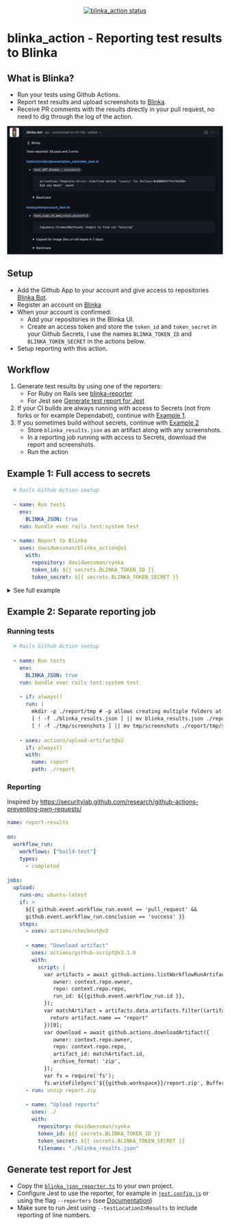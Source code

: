 <p align="center">
  <a href="https://github.com/davidwessman/blinka_action">
    <img alt="blinka_action status" src="https://github.com/davidwessman/blinka_action/workflows/build-test/badge.svg">
  </a>
</p>

# blinka_action - Reporting test results to Blinka

## What is Blinka?

- Run your tests using Github Actions.
- Report test results and upload screenshots to [Blinka](https://www.blinka.app).
- Receive PR comments with the results directly in your pull request, no need to dig through the log of the action.

![Example of Blinka comment on a pull request](./blinka-example.png?raw=true)

## Setup

- Add the Github App to your account and give access to repositories [Blinka Bot](https://github.com/apps/blinka-bot).
- Register an account on [Blinka](https://www.blinka.app/user/new)
- When your account is confirmed:
  - Add your repositories in the Blinka UI.
  - Create an access token and store the `token_id` and `token_secret` in your Github Secrets, I use the names `BLINKA_TOKEN_ID` and `BLINKA_TOKEN_SECRET` in the actions below.
- Setup reporting with this action.

## Workflow

1. Generate test results by using one of the reporters:
    - For Ruby on Rails see [blinka-reporter](https://github.com/davidwessman/blinka-reporter)
    - For Jest see [Generate test report for Jest](#generate-test-report-for-jest)
2. If your CI builds are always running with access to Secrets (not from forks or for example Dependabot), continue with [Example 1](#example-1-full-access-to-secrets).
3. If you sometimes build without secrets, continue with [Example 2](#example-2-separate-reporting-job)
    - Store `blinka_results.json` as an artifact along with any screenshots.
    - In a reporting job running with access to Secrets, download the report and screenshots.
    - Run the action


## Example 1: Full access to secrets

```yaml
  # Rails Github Action seetup

  - name: Run tests
    env:
      BLINKA_JSON: true
    run: bundle exec rails test:system test

  - name: Report to Blinka
    uses: davidwessman/blinka_action@v1
      with:
        repository: davidwessman/synka
        token_id: ${{ secrets.BLINKA_TOKEN_ID }}
        token_secret: ${{ secrets.BLINKA_TOKEN_SECRET }}
```

<details>

  <summary>See full example</summary>

  ```yaml
  name: Main
  on: [push]

  jobs:
    tests:
      name: Tests
      runs-on: ubuntu-20.04
      services:
        postgres:
          image: postgres:13
          env:
            POSTGRES_USER: postgres
            POSTGRES_DB: synka_test
            POSTGRES_PASSWORD: "password"
          ports: ["5432:5432"]

      steps:
        - name: Checkout code
          uses: actions/checkout@v2

        - name: Setup Ruby
          uses: ruby/setup-ruby@v1
          with:
            bundler-cache: true

        - name: Setup Node
          uses: actions/setup-node@v1
          with:
            node-version: 12.x

        - name: Find yarn cache location
          id: yarn-cache
          run: echo "::set-output name=dir::$(yarn cache dir)"

        - name: JS package cache
          uses: actions/cache@v1
          with:
            path: ${{ steps.yarn-cache.outputs.dir }}
            key: ${{ runner.os }}-yarn-${{ hashFiles('**/yarn.lock') }}
            restore-keys: |
              ${{ runner.os }}-yarn-

        - name: Install packages
          run: |
            yarn install --pure-lockfile

        - name: Setup test database
          env:
            RAILS_ENV: test
            PGHOST: localhost
            PGUSER: myapp
          run: |
            bin/rails db:setup

        - name: Run tests
          env:
            BLINKA_JSON: true
          run: bundle exec rails test:system test

        - name: Report to Blinka
          uses: davidwessman/blinka_action@v1
            with:
              repository: davidwessman/synka
              token_id: ${{ secrets.BLINKA_TOKEN_ID }}
              token_secret: ${{ secrets.BLINKA_TOKEN_SECRET }}
  ```
</details>

## Example 2: Separate reporting job

### Running tests

```yaml
  # Rails Github Action seetup

  - name: Run tests
    env:
      BLINKA_JSON: true
    run: bundle exec rails test:system test

    - if: always()
      run: |
        mkdir -p ./report/tmp # -p allows creating multiple folders at once
        [ ! -f ./blinka_results.json ] || mv blinka_results.json ./report
        [ ! -f ./tmp/screenshots ] || mv tmp/screenshots ./report/tmp/screenshots

    - uses: actions/upload-artifact@v2
      if: always()
      with:
        name: report
        path: ./report
```

### Reporting

Inspired by https://securitylab.github.com/research/github-actions-preventing-pwn-requests/

```yaml
name: report-results

on:
  workflow_run:
    workflows: ["build-test"]
    types:
      - completed

jobs:
  upload:
    runs-on: ubuntu-latest
    if: >
      ${{ github.event.workflow_run.event == 'pull_request' &&
      github.event.workflow_run.conclusion == 'success' }}
    steps:
      - uses: actions/checkout@v2

      - name: "Download artifact"
        uses: actions/github-script@v3.1.0
        with:
          script: |
            var artifacts = await github.actions.listWorkflowRunArtifacts({
               owner: context.repo.owner,
               repo: context.repo.repo,
               run_id: ${{github.event.workflow_run.id }},
            });
            var matchArtifact = artifacts.data.artifacts.filter((artifact) => {
              return artifact.name == "report"
            })[0];
            var download = await github.actions.downloadArtifact({
               owner: context.repo.owner,
               repo: context.repo.repo,
               artifact_id: matchArtifact.id,
               archive_format: 'zip',
            });
            var fs = require('fs');
            fs.writeFileSync('${{github.workspace}}/report.zip', Buffer.from(download.data));
      - run: unzip report.zip

      - name: "Upload reports"
        uses: ./
        with:
          repository: davidwessman/synka
          token_id: ${{ secrets.BLINKA_TOKEN_ID }}
          token_secret: ${{ secrets.BLINKA_TOKEN_SECRET }}
          filename: "./blinka_results.json"

```


## Generate test report for Jest

- Copy the [`blinka_json_reporter.ts`](./src/blinka_json_reporter.ts) to your own project.
- Configure Jest to use the reporter, for example in [`jest.config.js`](./jest.config.js#L10) or using the flag `--reporters` (see [Documentation](https://jestjs.io/docs/configuration#reporters-arraymodulename--modulename-options))
- Make sure to run Jest using `--testLocationInResults` to include reporting of line numbers.
